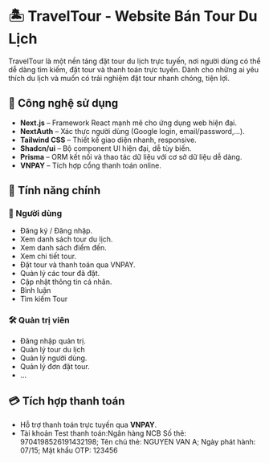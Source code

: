 # 🏝️ TravelTour - Website Bán Tour Du Lịch

TravelTour là một nền tảng đặt tour du lịch trực tuyến, nơi người dùng có thể dễ dàng tìm kiếm, đặt tour và thanh toán trực tuyến. Dành cho những ai yêu thích du lịch và muốn có trải nghiệm đặt tour nhanh chóng, tiện lợi.

## 🚀 Công nghệ sử dụng

- **Next.js** – Framework React mạnh mẽ cho ứng dụng web hiện đại.
- **NextAuth** – Xác thực người dùng (Google login, email/password,...).
- **Tailwind CSS** – Thiết kế giao diện nhanh, responsive.
- **Shadcn/ui** – Bộ component UI hiện đại, dễ tùy biến.
- **Prisma** – ORM kết nối và thao tác dữ liệu với cơ sở dữ liệu dễ dàng.
- **VNPAY** – Tích hợp cổng thanh toán online.

## 🧩 Tính năng chính

### 👤 Người dùng
- Đăng ký / Đăng nhập.
- Xem danh sách tour du lịch.
- Xem danh sách điểm đến.
- Xem chi tiết tour.
- Đặt tour và thanh toán qua VNPAY.
- Quản lý các tour đã đặt.
- Cập nhật thông tin cá nhân.
- Bình luận
- Tìm kiếm Tour

### 🛠️ Quản trị viên
- Đăng nhập quản trị.
- Quản lý tour du lịch
- Quản lý người dùng.
- Quản lý đơn đặt tour.
- ...

## 💳 Tích hợp thanh toán
- Hỗ trợ thanh toán trực tuyến qua **VNPAY**.
- Tài khoản Test thanh toán:Ngân hàng NCB  Số thẻ: 9704198526191432198; Tên chủ thẻ: NGUYEN VAN A; Ngày phát hành: 07/15; Mật khẩu OTP: 123456




